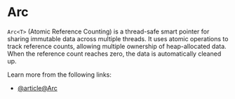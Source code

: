 # Arc

`Arc<T>` (Atomic Reference Counting) is a thread-safe smart pointer for sharing immutable data across multiple threads. It uses atomic operations to track reference counts, allowing multiple ownership of heap-allocated data. When the reference count reaches zero, the data is automatically cleaned up.

Learn more from the following links:

- [@article@Arc](https://doc.rust-lang.org/rust-by-example/std/arc.html)